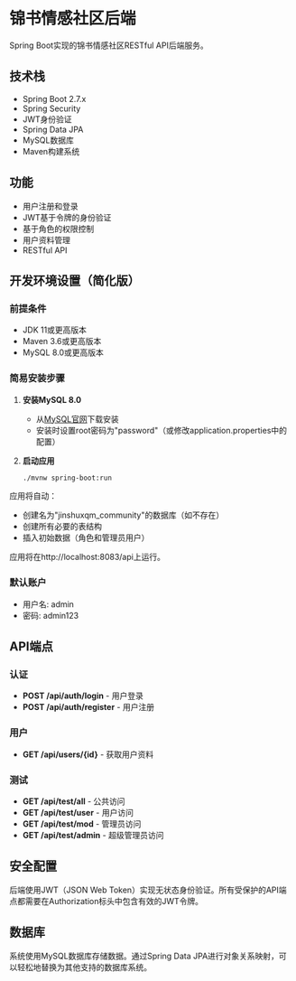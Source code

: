 # 锦书情感社区后端

Spring Boot实现的锦书情感社区RESTful API后端服务。

## 技术栈

- Spring Boot 2.7.x
- Spring Security
- JWT身份验证
- Spring Data JPA
- MySQL数据库
- Maven构建系统

## 功能

- 用户注册和登录
- JWT基于令牌的身份验证
- 基于角色的权限控制
- 用户资料管理
- RESTful API

## 开发环境设置（简化版）

### 前提条件

- JDK 11或更高版本
- Maven 3.6或更高版本
- MySQL 8.0或更高版本

### 简易安装步骤

1. **安装MySQL 8.0**
   - 从[MySQL官网](https://dev.mysql.com/downloads/mysql/)下载安装
   - 安装时设置root密码为"password"（或修改application.properties中的配置）

2. **启动应用**
   ```bash
   ./mvnw spring-boot:run
   ```

应用将自动：
- 创建名为"jinshuxqm_community"的数据库（如不存在）
- 创建所有必要的表结构
- 插入初始数据（角色和管理员用户）

应用将在http://localhost:8083/api上运行。

### 默认账户

- 用户名: admin
- 密码: admin123

## API端点

### 认证

- **POST /api/auth/login** - 用户登录
- **POST /api/auth/register** - 用户注册

### 用户

- **GET /api/users/{id}** - 获取用户资料

### 测试

- **GET /api/test/all** - 公共访问
- **GET /api/test/user** - 用户访问
- **GET /api/test/mod** - 管理员访问
- **GET /api/test/admin** - 超级管理员访问

## 安全配置

后端使用JWT（JSON Web Token）实现无状态身份验证。所有受保护的API端点都需要在Authorization标头中包含有效的JWT令牌。

## 数据库

系统使用MySQL数据库存储数据。通过Spring Data JPA进行对象关系映射，可以轻松地替换为其他支持的数据库系统。 